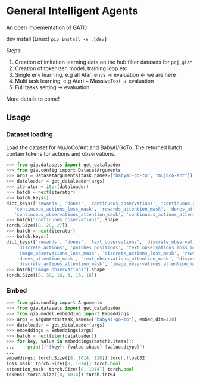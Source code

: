 # General Intelligent Agents

An open impementation of [GATO](https://www.deepmind.com/publications/a-generalist-agent)


dev install  (Linux)
`pip install -e .[dev]`

Steps:

1. Creation of imitation learning data on the hub filter datasets for `prj_gia*`
2. Creation of tokenizer, model, training loop etc
3. Single env learning, e.g all Atari envs -> evaluation  <- we are here
4. Multi task learning, e.g Atari + MassiveText -> evaluation
5. Full tasks setting -> evaluation

More details to come!

## Usage

### Dataset loading

Load the dataset for MuJoCo/Ant and BabyAI/GoTo. The returned batch contain tokens for actions and observations.

```python
>>> from gia.datasets import get_dataloader
>>> from gia.config import DatasetArguments
>>> args = DatasetArguments(task_names=["babyai-go-to", "mujoco-ant"])
>>> dataloader = get_dataloader(args)
>>> iterator = iter(dataloader)
>>> batch = next(iterator)
>>> batch.keys()
dict_keys(['rewards', 'dones', 'continuous_observations', 'continuous_actions', 'continuous_observations_loss_mask',
   'continuous_actions_loss_mask', 'rewards_attention_mask', 'dones_attention_mask',
   'continuous_observations_attention_mask', 'continuous_actions_attention_mask'])
>>> batch["continuous_observations"].shape
torch.Size([8, 28, 27])
>>> batch = next(iterator)
>>> batch.keys()
dict_keys(['rewards', 'dones', 'text_observations', 'discrete_observations', 'image_observations',
    'discrete_actions', 'patches_positions', 'text_observations_loss_mask', 'discrete_observations_loss_mask',
    'image_observations_loss_mask', 'discrete_actions_loss_mask', 'rewards_attention_mask',
    'dones_attention_mask', 'text_observations_attention_mask', 'discrete_observations_attention_mask',
    'discrete_actions_attention_mask', 'image_observations_attention_mask'])
>>> batch["image_observations"].shape
torch.Size([8, 39, 16, 3, 16, 16])
```

### Embed

```python
>>> from gia.config import Arguments
>>> from gia.datasets import get_dataloader
>>> from gia.model.embedding import Embeddings
>>> args = Arguments(task_names=["babyai-go-to"], embed_dim=128)
>>> dataloader = get_dataloader(args)
>>> embeddings = Embeddings(args)
>>> batch = next(iter(dataloader))
>>> for key, value in embeddings(batch).items():
...     print(f"{key}: {value.shape} {value.dtype}")
... 
embeddings: torch.Size([8, 1014, 128]) torch.float32
loss_mask: torch.Size([8, 1014]) torch.bool
attention_mask: torch.Size([8, 1014]) torch.bool
tokens: torch.Size([8, 1014]) torch.int64
```
